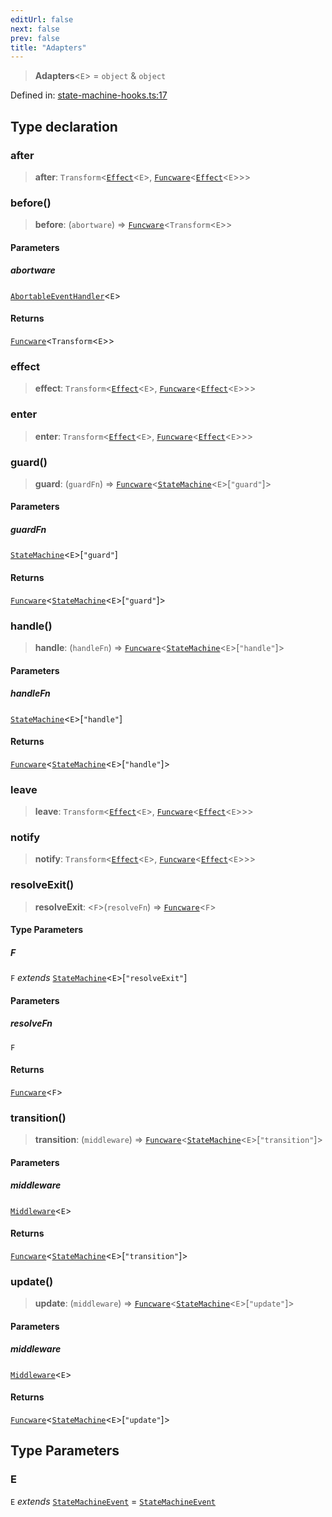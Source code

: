 ```yaml
---
editUrl: false
next: false
prev: false
title: "Adapters"
---
```


> **Adapters**\<`E`\> = `object` & `object`

Defined in: [state-machine-hooks.ts:17](https://github.com/WinstonFassett/matchina/blob/2d22b2187dda803854f54b63fe09d04bd833387d/src/state-machine-hooks.ts#L17)

## Type declaration

### after

> **after**: `Transform`\<[`Effect`](/docs/src/content/docs/reference/type-aliases/effect/)\<`E`\>, [`Funcware`](/docs/src/content/docs/reference/type-aliases/funcware/)\<[`Effect`](/docs/src/content/docs/reference/type-aliases/effect/)\<`E`\>\>\>

### before()

> **before**: (`abortware`) => [`Funcware`](/docs/src/content/docs/reference/type-aliases/funcware/)\<`Transform`\<`E`\>\>

#### Parameters

##### abortware

[`AbortableEventHandler`](/docs/src/content/docs/reference/type-aliases/abortableeventhandler/)\<`E`\>

#### Returns

[`Funcware`](/docs/src/content/docs/reference/type-aliases/funcware/)\<`Transform`\<`E`\>\>

### effect

> **effect**: `Transform`\<[`Effect`](/docs/src/content/docs/reference/type-aliases/effect/)\<`E`\>, [`Funcware`](/docs/src/content/docs/reference/type-aliases/funcware/)\<[`Effect`](/docs/src/content/docs/reference/type-aliases/effect/)\<`E`\>\>\>

### enter

> **enter**: `Transform`\<[`Effect`](/docs/src/content/docs/reference/type-aliases/effect/)\<`E`\>, [`Funcware`](/docs/src/content/docs/reference/type-aliases/funcware/)\<[`Effect`](/docs/src/content/docs/reference/type-aliases/effect/)\<`E`\>\>\>

### guard()

> **guard**: (`guardFn`) => [`Funcware`](/docs/src/content/docs/reference/type-aliases/funcware/)\<[`StateMachine`](/docs/src/content/docs/reference/interfaces/statemachine/)\<`E`\>\[`"guard"`\]\>

#### Parameters

##### guardFn

[`StateMachine`](/docs/src/content/docs/reference/interfaces/statemachine/)\<`E`\>\[`"guard"`\]

#### Returns

[`Funcware`](/docs/src/content/docs/reference/type-aliases/funcware/)\<[`StateMachine`](/docs/src/content/docs/reference/interfaces/statemachine/)\<`E`\>\[`"guard"`\]\>

### handle()

> **handle**: (`handleFn`) => [`Funcware`](/docs/src/content/docs/reference/type-aliases/funcware/)\<[`StateMachine`](/docs/src/content/docs/reference/interfaces/statemachine/)\<`E`\>\[`"handle"`\]\>

#### Parameters

##### handleFn

[`StateMachine`](/docs/src/content/docs/reference/interfaces/statemachine/)\<`E`\>\[`"handle"`\]

#### Returns

[`Funcware`](/docs/src/content/docs/reference/type-aliases/funcware/)\<[`StateMachine`](/docs/src/content/docs/reference/interfaces/statemachine/)\<`E`\>\[`"handle"`\]\>

### leave

> **leave**: `Transform`\<[`Effect`](/docs/src/content/docs/reference/type-aliases/effect/)\<`E`\>, [`Funcware`](/docs/src/content/docs/reference/type-aliases/funcware/)\<[`Effect`](/docs/src/content/docs/reference/type-aliases/effect/)\<`E`\>\>\>

### notify

> **notify**: `Transform`\<[`Effect`](/docs/src/content/docs/reference/type-aliases/effect/)\<`E`\>, [`Funcware`](/docs/src/content/docs/reference/type-aliases/funcware/)\<[`Effect`](/docs/src/content/docs/reference/type-aliases/effect/)\<`E`\>\>\>

### resolveExit()

> **resolveExit**: \<`F`\>(`resolveFn`) => [`Funcware`](/docs/src/content/docs/reference/type-aliases/funcware/)\<`F`\>

#### Type Parameters

##### F

`F` *extends* [`StateMachine`](/docs/src/content/docs/reference/interfaces/statemachine/)\<`E`\>\[`"resolveExit"`\]

#### Parameters

##### resolveFn

`F`

#### Returns

[`Funcware`](/docs/src/content/docs/reference/type-aliases/funcware/)\<`F`\>

### transition()

> **transition**: (`middleware`) => [`Funcware`](/docs/src/content/docs/reference/type-aliases/funcware/)\<[`StateMachine`](/docs/src/content/docs/reference/interfaces/statemachine/)\<`E`\>\[`"transition"`\]\>

#### Parameters

##### middleware

[`Middleware`](/docs/src/content/docs/reference/type-aliases/middleware/)\<`E`\>

#### Returns

[`Funcware`](/docs/src/content/docs/reference/type-aliases/funcware/)\<[`StateMachine`](/docs/src/content/docs/reference/interfaces/statemachine/)\<`E`\>\[`"transition"`\]\>

### update()

> **update**: (`middleware`) => [`Funcware`](/docs/src/content/docs/reference/type-aliases/funcware/)\<[`StateMachine`](/docs/src/content/docs/reference/interfaces/statemachine/)\<`E`\>\[`"update"`\]\>

#### Parameters

##### middleware

[`Middleware`](/docs/src/content/docs/reference/type-aliases/middleware/)\<`E`\>

#### Returns

[`Funcware`](/docs/src/content/docs/reference/type-aliases/funcware/)\<[`StateMachine`](/docs/src/content/docs/reference/interfaces/statemachine/)\<`E`\>\[`"update"`\]\>

## Type Parameters

### E

`E` *extends* [`StateMachineEvent`](/docs/src/content/docs/reference/interfaces/statemachineevent/) = [`StateMachineEvent`](/docs/src/content/docs/reference/interfaces/statemachineevent/)
